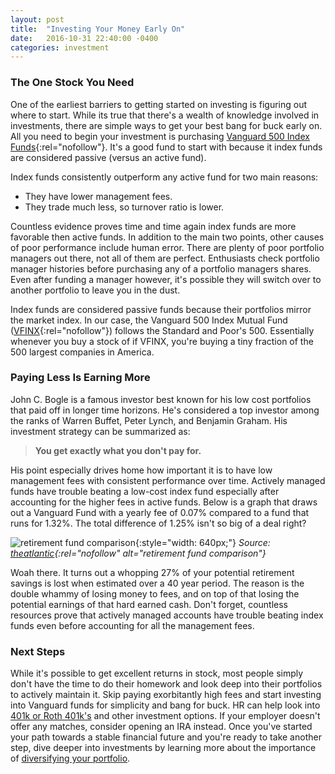 ```yaml
---
layout: post
title:  "Investing Your Money Early On"
date:   2016-10-31 22:40:00 -0400
categories: investment
---
```

### The One Stock You Need
One of the earliest barriers to getting started on investing is figuring out where to start. While its true that there's a wealth of knowledge involved in investments, there are simple ways to get your best bang for buck early on. All you need to begin your investment is purchasing [Vanguard 500 Index Funds](http://performance.morningstar.com/fund/performance-return.action?t=VFINX){:rel="nofollow"}. It's a good fund to start with because it index funds are considered passive (versus an active fund).

Index funds consistently outperform any active fund for two main reasons:
- They have lower management fees.
- They trade much less, so turnover ratio is lower.

Countless evidence proves time and time again index funds are more favorable then active funds. In addition to the main two points, other causes of poor performance include human error. There are plenty of poor portfolio managers out there, not all of them are perfect. Enthusiasts check portfolio manager histories before purchasing any of a portfolio managers shares. Even after funding a manager however, it's possible they will switch over to another portfolio to leave you in the dust.

Index funds are considered passive funds because their portfolios mirror the market index. In our case, the Vanguard 500 Index Mutual Fund ([VFINX](http://performance.morningstar.com/fund/performance-return.action?t=VFINX){:rel="nofollow"}) follows the Standard and Poor's 500. Essentially whenever you buy a stock of if VFINX, you're buying a tiny fraction of the 500 largest companies in America.

### Paying Less Is Earning More
John C. Bogle is a famous investor best known for his low cost portfolios that paid off in longer time horizons. He's considered a top investor among the ranks of Warren Buffet, Peter Lynch, and Benjamin Graham. His investment strategy can be summarized as:

> **You get exactly what you don't pay for.**

His point especially drives home how important it is to have low management fees with consistent performance over time. Actively managed funds have trouble beating a low-cost index fund especially after accounting for the higher fees in active funds. Below is a graph that draws out a Vanguard Fund with a yearly fee of 0.07% compared to a fund that runs for 1.32%. The total difference of 1.25% isn't so big of a deal right?

![retirement fund comparison](/jekyll_images/retirement_chart.jpg){:style="width: 640px;"}
*Source: [theatlantic](http://www.theatlantic.com/business/archive/2014/02/the-crushingly-expensive-mistake-killing-your-retirement/283866/){:rel="nofollow" alt="retirement fund comparison"}*

Woah there. It turns out a whopping 27% of your potential retirement savings is lost when estimated over a 40 year period. The reason is the double whammy of losing money to fees, and on top of that losing the potential earnings of that hard earned cash. Don't forget, countless resources prove that actively managed accounts have trouble beating index funds even before accounting for all the management fees.

### Next Steps
While it's possible to get excellent returns in stock, most people simply don't have the time to do their homework and look deep into their portfolios to actively maintain it. Skip paying exorbitantly high fees and start investing into Vanguard funds for simplicity and bang for buck. HR can help look into [401k or Roth 401k's][Roth 401k vs 401k] and other investment options. If your employer doesn't offer any matches, consider opening an IRA instead. Once you've started your path towards a stable financial future and you're ready to take another step, dive deeper into investments by learning more about the importance of [diversifying your portfolio][diversifying portfolio].

[diversifying portfolio]: http://smartermillennial.com/investment/2016/11/16/diversifying-your-portfolio/

[building credit]: http://smartermillennial.com/credit/2016/10/28/managing-credit-score/

[Roth 401k vs 401k]:http://smartermillennial.com/credit/2016/10/28/managing-credit-score/
